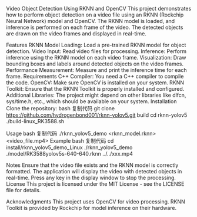 Video Object Detection Using RKNN and OpenCV
This project demonstrates how to perform object detection on a video file using an RKNN (Rockchip Neural Network) model and OpenCV. The RKNN model is loaded, and inference is performed on each frame of the video. The detected objects are drawn on the video frames and displayed in real-time.

Features
RKNN Model Loading: Load a pre-trained RKNN model for object detection.
Video Input: Read video files for processing.
Inference: Perform inference using the RKNN model on each video frame.
Visualization: Draw bounding boxes and labels around detected objects on the video frames.
Performance Measurement: Measure and print the inference time for each frame.
Requirements
C++ Compiler: You need a C++ compiler to compile the code.
OpenCV: Make sure OpenCV is installed on your system.
RKNN Toolkit: Ensure that the RKNN Toolkit is properly installed and configured.
Additional Libraries: The project might depend on other libraries like dlfcn, sys/time.h, etc., which should be available on your system.
Installation
Clone the repository:
bash
复制代码
git clone https://github.com/hydrogenbond001/rknn-yolov5.git
build
cd rknn-yolov5
./build-linux_RK3588.sh

Usage
bash
复制代码
./rknn_yolov5_demo <rknn_model.rknn> <video_file.mp4>
Example
bash
复制代码
cd install/rknn_yolov5_demo_Linux
./rknn_yolov5_demo ./model/RK3588yolov5s-640-640.rknn ../../xxx.mp4


Notes
Ensure that the video file exists and the RKNN model is correctly formatted.
The application will display the video with detected objects in real-time. Press any key in the display window to stop the processing.
License
This project is licensed under the MIT License - see the LICENSE file for details.

Acknowledgments
This project uses OpenCV for video processing.
RKNN Toolkit is provided by Rockchip for model inference on their hardware.
